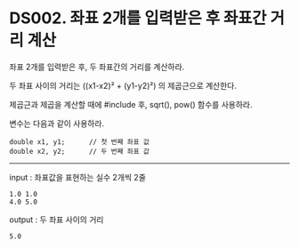 # DS002. 좌표 2개를 입력받은 후 좌표간 거리 계산
좌표 2개를 입력받은 후, 두 좌표간의 거리를 계산하라.

두 좌표 사이의 거리는 ((x1-x2)² + (y1-y2)²) 의 제곱근으로 계산한다.

제곱근과 제곱을 계산할 때에 #include <cmath> 후, sqrt(), pow() 함수를 사용하라.


변수는 다음과 같이 사용하라.
```
double x1, y1;      // 첫 번째 좌표 값
double x2, y2;      // 두 번째 좌표 값
```

---

input : 좌표값을 표현하는 실수 2개씩 2줄
```
1.0 1.0
4.0 5.0
```
output : 두 좌표 사이의 거리
```
5.0
```